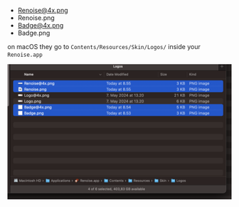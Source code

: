 - Renoise@4x.png
- Renoise.png
- Badge@4x.png
- Badge.png

on macOS they go to `Contents/Resources/Skin/Logos/` inside your `Renoise.app`

![macOS Folder Structure](macOSFolderStructure.png)

